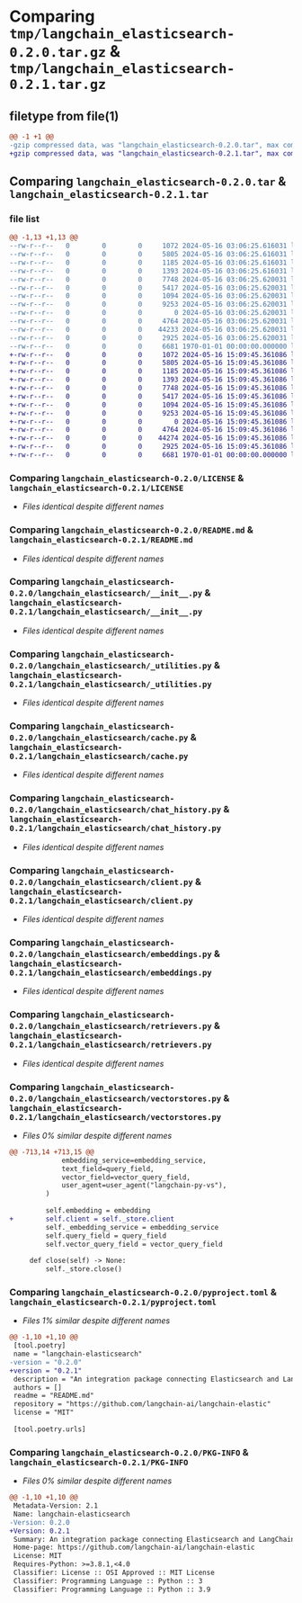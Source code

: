 # Comparing `tmp/langchain_elasticsearch-0.2.0.tar.gz` & `tmp/langchain_elasticsearch-0.2.1.tar.gz`

## filetype from file(1)

```diff
@@ -1 +1 @@
-gzip compressed data, was "langchain_elasticsearch-0.2.0.tar", max compression
+gzip compressed data, was "langchain_elasticsearch-0.2.1.tar", max compression
```

## Comparing `langchain_elasticsearch-0.2.0.tar` & `langchain_elasticsearch-0.2.1.tar`

### file list

```diff
@@ -1,13 +1,13 @@
--rw-r--r--   0        0        0     1072 2024-05-16 03:06:25.616031 langchain_elasticsearch-0.2.0/LICENSE
--rw-r--r--   0        0        0     5805 2024-05-16 03:06:25.616031 langchain_elasticsearch-0.2.0/README.md
--rw-r--r--   0        0        0     1185 2024-05-16 03:06:25.616031 langchain_elasticsearch-0.2.0/langchain_elasticsearch/__init__.py
--rw-r--r--   0        0        0     1393 2024-05-16 03:06:25.616031 langchain_elasticsearch-0.2.0/langchain_elasticsearch/_utilities.py
--rw-r--r--   0        0        0     7748 2024-05-16 03:06:25.620031 langchain_elasticsearch-0.2.0/langchain_elasticsearch/cache.py
--rw-r--r--   0        0        0     5417 2024-05-16 03:06:25.620031 langchain_elasticsearch-0.2.0/langchain_elasticsearch/chat_history.py
--rw-r--r--   0        0        0     1094 2024-05-16 03:06:25.620031 langchain_elasticsearch-0.2.0/langchain_elasticsearch/client.py
--rw-r--r--   0        0        0     9253 2024-05-16 03:06:25.620031 langchain_elasticsearch-0.2.0/langchain_elasticsearch/embeddings.py
--rw-r--r--   0        0        0        0 2024-05-16 03:06:25.620031 langchain_elasticsearch-0.2.0/langchain_elasticsearch/py.typed
--rw-r--r--   0        0        0     4764 2024-05-16 03:06:25.620031 langchain_elasticsearch-0.2.0/langchain_elasticsearch/retrievers.py
--rw-r--r--   0        0        0    44233 2024-05-16 03:06:25.620031 langchain_elasticsearch-0.2.0/langchain_elasticsearch/vectorstores.py
--rw-r--r--   0        0        0     2925 2024-05-16 03:06:25.620031 langchain_elasticsearch-0.2.0/pyproject.toml
--rw-r--r--   0        0        0     6681 1970-01-01 00:00:00.000000 langchain_elasticsearch-0.2.0/PKG-INFO
+-rw-r--r--   0        0        0     1072 2024-05-16 15:09:45.361086 langchain_elasticsearch-0.2.1/LICENSE
+-rw-r--r--   0        0        0     5805 2024-05-16 15:09:45.361086 langchain_elasticsearch-0.2.1/README.md
+-rw-r--r--   0        0        0     1185 2024-05-16 15:09:45.361086 langchain_elasticsearch-0.2.1/langchain_elasticsearch/__init__.py
+-rw-r--r--   0        0        0     1393 2024-05-16 15:09:45.361086 langchain_elasticsearch-0.2.1/langchain_elasticsearch/_utilities.py
+-rw-r--r--   0        0        0     7748 2024-05-16 15:09:45.361086 langchain_elasticsearch-0.2.1/langchain_elasticsearch/cache.py
+-rw-r--r--   0        0        0     5417 2024-05-16 15:09:45.361086 langchain_elasticsearch-0.2.1/langchain_elasticsearch/chat_history.py
+-rw-r--r--   0        0        0     1094 2024-05-16 15:09:45.361086 langchain_elasticsearch-0.2.1/langchain_elasticsearch/client.py
+-rw-r--r--   0        0        0     9253 2024-05-16 15:09:45.361086 langchain_elasticsearch-0.2.1/langchain_elasticsearch/embeddings.py
+-rw-r--r--   0        0        0        0 2024-05-16 15:09:45.361086 langchain_elasticsearch-0.2.1/langchain_elasticsearch/py.typed
+-rw-r--r--   0        0        0     4764 2024-05-16 15:09:45.361086 langchain_elasticsearch-0.2.1/langchain_elasticsearch/retrievers.py
+-rw-r--r--   0        0        0    44274 2024-05-16 15:09:45.361086 langchain_elasticsearch-0.2.1/langchain_elasticsearch/vectorstores.py
+-rw-r--r--   0        0        0     2925 2024-05-16 15:09:45.361086 langchain_elasticsearch-0.2.1/pyproject.toml
+-rw-r--r--   0        0        0     6681 1970-01-01 00:00:00.000000 langchain_elasticsearch-0.2.1/PKG-INFO
```

### Comparing `langchain_elasticsearch-0.2.0/LICENSE` & `langchain_elasticsearch-0.2.1/LICENSE`

 * *Files identical despite different names*

### Comparing `langchain_elasticsearch-0.2.0/README.md` & `langchain_elasticsearch-0.2.1/README.md`

 * *Files identical despite different names*

### Comparing `langchain_elasticsearch-0.2.0/langchain_elasticsearch/__init__.py` & `langchain_elasticsearch-0.2.1/langchain_elasticsearch/__init__.py`

 * *Files identical despite different names*

### Comparing `langchain_elasticsearch-0.2.0/langchain_elasticsearch/_utilities.py` & `langchain_elasticsearch-0.2.1/langchain_elasticsearch/_utilities.py`

 * *Files identical despite different names*

### Comparing `langchain_elasticsearch-0.2.0/langchain_elasticsearch/cache.py` & `langchain_elasticsearch-0.2.1/langchain_elasticsearch/cache.py`

 * *Files identical despite different names*

### Comparing `langchain_elasticsearch-0.2.0/langchain_elasticsearch/chat_history.py` & `langchain_elasticsearch-0.2.1/langchain_elasticsearch/chat_history.py`

 * *Files identical despite different names*

### Comparing `langchain_elasticsearch-0.2.0/langchain_elasticsearch/client.py` & `langchain_elasticsearch-0.2.1/langchain_elasticsearch/client.py`

 * *Files identical despite different names*

### Comparing `langchain_elasticsearch-0.2.0/langchain_elasticsearch/embeddings.py` & `langchain_elasticsearch-0.2.1/langchain_elasticsearch/embeddings.py`

 * *Files identical despite different names*

### Comparing `langchain_elasticsearch-0.2.0/langchain_elasticsearch/retrievers.py` & `langchain_elasticsearch-0.2.1/langchain_elasticsearch/retrievers.py`

 * *Files identical despite different names*

### Comparing `langchain_elasticsearch-0.2.0/langchain_elasticsearch/vectorstores.py` & `langchain_elasticsearch-0.2.1/langchain_elasticsearch/vectorstores.py`

 * *Files 0% similar despite different names*

```diff
@@ -713,14 +713,15 @@
             embedding_service=embedding_service,
             text_field=query_field,
             vector_field=vector_query_field,
             user_agent=user_agent("langchain-py-vs"),
         )
 
         self.embedding = embedding
+        self.client = self._store.client
         self._embedding_service = embedding_service
         self.query_field = query_field
         self.vector_query_field = vector_query_field
 
     def close(self) -> None:
         self._store.close()
```

### Comparing `langchain_elasticsearch-0.2.0/pyproject.toml` & `langchain_elasticsearch-0.2.1/pyproject.toml`

 * *Files 1% similar despite different names*

```diff
@@ -1,10 +1,10 @@
 [tool.poetry]
 name = "langchain-elasticsearch"
-version = "0.2.0"
+version = "0.2.1"
 description = "An integration package connecting Elasticsearch and LangChain"
 authors = []
 readme = "README.md"
 repository = "https://github.com/langchain-ai/langchain-elastic"
 license = "MIT"
 
 [tool.poetry.urls]
```

### Comparing `langchain_elasticsearch-0.2.0/PKG-INFO` & `langchain_elasticsearch-0.2.1/PKG-INFO`

 * *Files 0% similar despite different names*

```diff
@@ -1,10 +1,10 @@
 Metadata-Version: 2.1
 Name: langchain-elasticsearch
-Version: 0.2.0
+Version: 0.2.1
 Summary: An integration package connecting Elasticsearch and LangChain
 Home-page: https://github.com/langchain-ai/langchain-elastic
 License: MIT
 Requires-Python: >=3.8.1,<4.0
 Classifier: License :: OSI Approved :: MIT License
 Classifier: Programming Language :: Python :: 3
 Classifier: Programming Language :: Python :: 3.9
```

